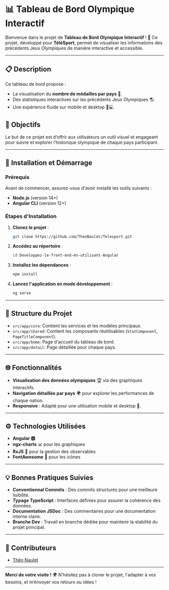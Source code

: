 # 📊 Tableau de Bord Olympique Interactif

Bienvenue dans le projet de **Tableau de Bord Olympique Interactif** ! 🏅 Ce projet, développé pour **TéléSport**, permet de visualiser les informations des précédents Jeux Olympiques de manière interactive et accessible.

---

## 📋 Description

Ce tableau de bord propose :
- La visualisation du **nombre de médailles par pays** 🥇.
- Des statistiques interactives sur les précédents Jeux Olympiques 🌎.
- Une expérience fluide sur mobile et desktop 📱💻.

## 🎯 Objectifs
Le but de ce projet est d’offrir aux utilisateurs un outil visuel et engageant pour suivre et explorer l’historique olympique de chaque pays participant. 

---

## 🚀 Installation et Démarrage

### Prérequis
Avant de commencer, assurez-vous d'avoir installé les outils suivants :
- **Node.js** (version 14+)
- **Angular CLI** (version 12+)

### Étapes d'Installation

1. **Clonez le projet** :
   ```bash
   git clone https://github.com/TheoNaulet/Telesport.git

2. **Accédez au répertoire** :
   ```bash
   cd Developpez-le-front-end-en-utilisant-Angular

3. **Installez les dépendances** :
   ```bash
   npm install

4. **Lancez l'application en mode développement** :
   ```bash
   ng serve

---

## 📂 Structure du Projet

- `src/app/core`: Contient les services et les modèles principaux.
- `src/app/shared`: Contient les composants réutilisables (`StatComponent`, `PageTitleComponent`).
- `src/app/home`: Page d'accueil du tableau de bord.
- `src/app/detail`: Page détaillée pour chaque pays.

---

## 🌐 Fonctionnalités

- **Visualisation des données olympiques** 🏆 via des graphiques interactifs.
- **Navigation détaillée par pays** 🌍 pour explorer les performances de chaque nation.
- **Responsive** : Adapté pour une utilisation mobile et desktop 📲.

---

## ⚙️ Technologies Utilisées

- **Angular** 🅰️
- **ngx-charts** 📊 pour les graphiques
- **RxJS** 🔁 pour la gestion des observables
- **FontAwesome** 🌟 pour les icônes

---

## 💡 Bonnes Pratiques Suivies

- **Conventionnal Commits** : Des commits structurés pour une meilleure lisibilité.
- **Typage TypeScript** : Interfaces définies pour assurer la cohérence des données.
- **Documentation JSDoc** : Des commentaires pour une documentation interne claire.
- **Branche Dev** : Travail en branche dédiée pour maintenir la stabilité du projet principal.

---

## 👥 Contributeurs

- [Théo Naulet](https://github.com/TheoNaulet)

---

**Merci de votre visite !** 🌍 N'hésitez pas à cloner le projet, l'adapter à vos besoins, et m’envoyer vos retours ou idées !
